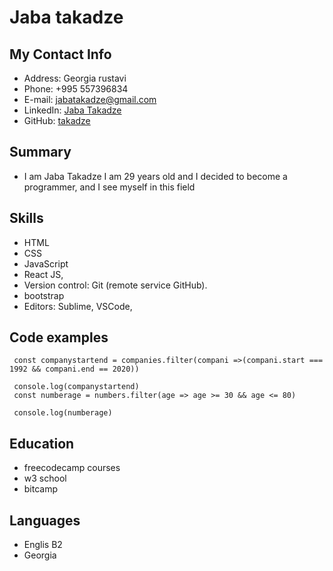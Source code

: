 # Jaba takadze

## My Contact Info

- Address: Georgia rustavi
- Phone: +995 557396834
- E-mail: jabatakadze@gmail.com
- LinkedIn: [Jaba Takadze](https://www.linkedin.com/in/jaba-takadze-0b3098215/)
- GitHub: [takadze](https://github.com/takadze)


## Summary
- I am Jaba Takadze I am 29 years old and I decided to become a programmer, and I see   myself in this field

## Skills
- HTML
- CSS 
- JavaScript
- React JS,
- Version control: Git (remote service GitHub).
- bootstrap
- Editors: Sublime, VSCode, 


## Code examples
```
 const companystartend = companies.filter(compani =>(compani.start === 1992 && compani.end == 2020))

 console.log(companystartend)
 const numberage = numbers.filter(age => age >= 30 && age <= 80)

 console.log(numberage)

```
## Education

- freecodecamp courses
- w3 school
- bitcamp 

## Languages

- Englis B2
- Georgia